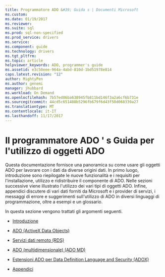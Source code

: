 ```yaml
---
title: Programmatore ADO &#39; Guida s | Documenti Microsoft
ms.custom: 
ms.date: 01/19/2017
ms.reviewer: 
ms.suite: sql
ms.prod: sql-non-specified
ms.prod_service: drivers
ms.service: 
ms.component: guide
ms.technology: drivers
ms.tgt_pltfrm: 
ms.topic: article
helpviewer_keywords: ADO, programmer's guide
ms.assetid: e3c50eee-964a-4abd-810d-1bd51978e814
caps.latest.revision: "12"
author: MightyPen
ms.author: genemi
manager: jhubbard
ms.workload: On Demand
ms.openlocfilehash: 7b57ed86ba638945fb811bd146f3a2a6cf6b731e
ms.sourcegitcommit: 44cd5c651488b5296fb679f6d43f50d068339a27
ms.translationtype: MT
ms.contentlocale: it-IT
ms.lasthandoff: 11/17/2017
---
```

# <a name="ado-programmer39s-guide-for-using-ado-objects"></a>Il programmatore ADO &#39; s Guida per l'utilizzo di oggetti ADO
Questa documentazione fornisce una panoramica su come usare gli oggetti ADO per lavorare con i dati da diverse origini dati. In primo luogo, introduzione sono riepilogate le nuove funzionalità e i requisiti per l'installazione, utilizzo e ridistribuire il componente di ADO. Nelle sezioni successive viene illustrato l'utilizzo dei vari tipi di oggetti ADO. Infine, appendici discutere di vari dati forniti da Microsoft e i provider di servizi, i messaggi di errore e suggerimenti sull'utilizzo di ADO in diversi linguaggi di programmazione, oltre a esempi e un glossario.

 In questa sezione vengono trattati gli argomenti seguenti.

-   [Introduzione](../../ado/guide/ado-introduction.md)

-   [ADO (ActiveX Data Objects)](../../ado/guide/data/activex-data-objects-ado.md)

-   [Servizi dati remoto (RDS)](../../ado/guide/remote-data-service/remote-data-service-rds.md)

-   [ADO (multidimensionale) (ADO MD)](../../ado/guide/multidimensional/ado-multidimensional-ado-md.md)

-   [Estensioni ADO per Data Definition Language and Security (ADOX)](../../ado/guide/extensions/ado-extensions-for-data-definition-language-and-security-adox.md)

-   [Appendici](../../ado/guide/appendixes/ado-appendixes.md)
